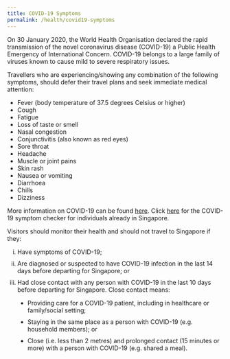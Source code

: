 ```yaml
---
title: COVID-19 Symptoms
permalink: /health/covid19-symptoms
---
```


On 30 January 2020, the World Health Organisation declared the rapid transmission of the novel coronavirus disease (COVID-19) a Public Health Emergency of International Concern. COVID-19 belongs to a large family of viruses known to cause mild to severe respiratory issues. 

Travellers who are experiencing/showing any combination of the following symptoms, should defer their travel plans and seek immediate medical attention:

-	Fever (body temperature of 37.5 degrees Celsius or higher)
-	Cough
-	Fatigue
-	Loss of taste or smell
-	Nasal congestion
-	Conjunctivitis (also known as red eyes)
-	Sore throat
-	Headache
-	Muscle or joint pains
-	Skin rash
-	Nausea or vomiting
-	Diarrhoea
-	Chills
-	Dizziness

More information on COVID-19 can be found [here](https://www.moh.gov.sg/covid-19). Click [here](https://www.sgcovidcheck.gov.sg/) for the COVID-19 symptom checker for individuals already in Singapore.

Visitors should monitor their health and should not travel to Singapore if they:
<ol style="margin-top:0px; margin-bottom:0px;">
<li style="margin-top:10px; margin-bottom:0px; list-style-type:lower-roman">Have symptoms of COVID-19;</li>
<li style="margin-top:10px; margin-bottom:0px; list-style-type:lower-roman">Are diagnosed or suspected to have COVID-19 infection in the last 14 days before departing for Singapore; or</li>
<li style="margin-top:10px; margin-bottom:0px; list-style-type:lower-roman">Had close contact with any person with COVID-19 in the last 10 days before departing for Singapore. Close contact means:</li>
<ul>
    <li style="margin-top:10px; margin-bottom:0px; list-style-type:disc">Providing care for a COVID-19 patient, including in healthcare or family/social setting;</li>
    <li style="margin-top:10px; margin-bottom:0px; list-style-type:disc">Staying in the same place as a person with COVID-19 (e.g. household members); or</li>
    <li style="margin-top:10px; margin-bottom:0px; list-style-type:disc">Close (i.e. less than 2 metres) and prolonged contact (15 minutes or more) with a person with COVID-19 (e.g. shared a meal).</li>
</ul>
</ol>
